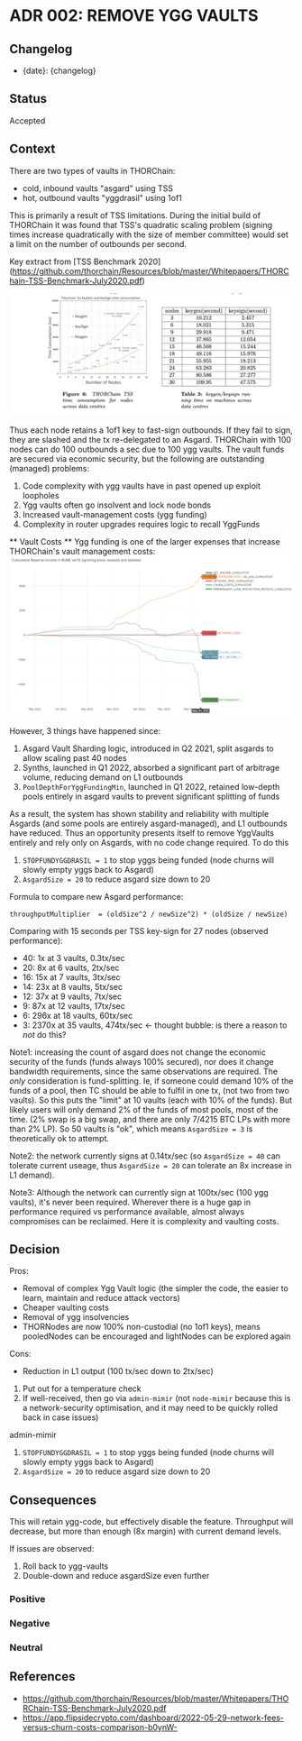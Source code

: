 # ADR 002: REMOVE YGG VAULTS

## Changelog

- {date}: {changelog}

## Status

Accepted

## Context

There are two types of vaults in THORChain:

- cold, inbound vaults "asgard" using TSS
- hot, outbound vaults "yggdrasil" using 1of1

This is primarily a result of TSS limitations. During the initial build of THORChain it was found that TSS's quadratic scaling problem (signing times increase quadratically with the size of member committee) would set a limit on the number of outbounds per second.

Key extract from [TSS Benchmark 2020] (https://github.com/thorchain/Resources/blob/master/Whitepapers/THORChain-TSS-Benchmark-July2020.pdf)

![image.png](./image.png)

Thus each node retains a 1of1 key to fast-sign outbounds. If they fail to sign, they are slashed and the tx re-delegated to an Asgard. THORChain with 100 nodes can do 100 outbounds a sec due to 100 ygg vaults. The vault funds are secured via economic security, but the following are outstanding (managed) problems:

1. Code complexity with ygg vaults have in past opened up exploit loopholes
2. Ygg vaults often go insolvent and lock node bonds
3. Increased vault-management costs (ygg funding)
4. Complexity in router upgrades requires logic to recall YggFunds

** Vault Costs **
Ygg funding is one of the larger expenses that increase THORChain's vault management costs:
![image-1.png](./image-1.png)

However, 3 things have happened since:

1. Asgard Vault Sharding logic, introduced in Q2 2021, split asgards to allow scaling past 40 nodes
2. Synths, launched in Q1 2022, absorbed a significant part of arbitrage volume, reducing demand on L1 outbounds
3. `PoolDepthForYggFundingMin`, launched in Q1 2022, retained low-depth pools entirely in asgard vaults to prevent significant splitting of funds

As a result, the system has shown stability and reliability with multiple Asgards (and some pools are entirely asgard-managed), and L1 outbounds have reduced.
Thus an opportunity presents itself to remove YggVaults entirely and rely only on Asgards, with no code change required. To do this

1. `STOPFUNDYGGDRASIL = 1` to stop yggs being funded (node churns will slowly empty yggs back to Asgard)
2. `AsgardSize = 20` to reduce asgard size down to 20

Formula to compare new Asgard performance:

```text
throughputMultiplier  = (oldSize^2 / newSize^2) * (oldSize / newSize)
```

Comparing with 15 seconds per TSS key-sign for 27 nodes (observed performance):

- 40: 1x at 3 vaults, 0.3tx/sec
- 20: 8x at 6 vaults, 2tx/sec
- 16: 15x at 7 vaults, 3tx/sec
- 14: 23x at 8 vaults, 5tx/sec
- 12: 37x at 9 vaults, 7tx/sec
- 9: 87x at 12 vaults, 17tx/sec
- 6: 296x at 18 vaults, 60tx/sec
- 3: 2370x at 35 vaults, 474tx/sec <- thought bubble: is there a reason to _not_ do this?

Note1: increasing the count of asgard does not change the economic security of the funds (funds always 100% secured), nor does it change bandwidth requirements, since the same observations are required. The _only_ consideration is fund-splitting. Ie, if someone could demand 10% of the funds of a pool, then TC should be able to fulfil in one tx, (not two from two vaults). So this puts the "limit" at 10 vaults (each with 10% of the funds). But likely users will only demand 2% of the funds of most pools, most of the time. (2% swap is a big swap, and there are only 7/4215 BTC LPs with more than 2% LP). So 50 vaults is "ok", which means `AsgardSize = 3` is theoretically ok to attempt.

Note2: the network currently signs at 0.14tx/sec (so `AsgardSize = 40` can tolerate current useage, thus `AsgardSize = 20` can tolerate an 8x increase in L1 demand).

Note3: Although the network can currently sign at 100tx/sec (100 ygg vaults), it's never been required. Wherever there is a huge gap in performance required vs performance available, almost always compromises can be reclaimed. Here it is complexity and vaulting costs.

## Decision

Pros:

- Removal of complex Ygg Vault logic (the simpler the code, the easier to learn, maintain and reduce attack vectors)
- Cheaper vaulting costs
- Removal of ygg insolvencies
- THORNodes are now 100% non-custodial (no 1of1 keys), means pooledNodes can be encouraged and lightNodes can be explored again

Cons:

- Reduction in L1 output (100 tx/sec down to 2tx/sec)

1. Put out for a temperature check
2. If well-received, then go via `admin-mimir` (not `node-mimir` because this is a network-security optimisation, and it may need to be quickly rolled back in case issues)

admin-mimir

1. `STOPFUNDYGGDRASIL = 1` to stop yggs being funded (node churns will slowly empty yggs back to Asgard)
2. `AsgardSize = 20` to reduce asgard size down to 20

## Consequences

This will retain ygg-code, but effectively disable the feature. Throughput will decrease, but more than enough (8x margin) with current demand levels.

If issues are observed:

1. Roll back to ygg-vaults
2. Double-down and reduce asgardSize even further

### Positive

### Negative

### Neutral

## References

- https://github.com/thorchain/Resources/blob/master/Whitepapers/THORChain-TSS-Benchmark-July2020.pdf
- https://app.flipsidecrypto.com/dashboard/2022-05-29-network-fees-versus-churn-costs-comparison-b0ynW-
